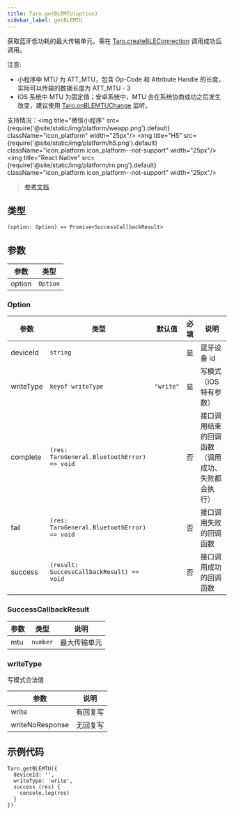 ```yaml
---
title: Taro.getBLEMTU(option)
sidebar_label: getBLEMTU
---
```


获取蓝牙低功耗的最大传输单元。需在 [Taro.createBLEConnection](https://developers.weixin.qq.com/miniprogram/dev/api/device/bluetooth-ble/wx.createBLEConnection.html) 调用成功后调用。

注意:
- 小程序中 MTU 为 ATT_MTU，包含 Op-Code 和 Attribute Handle 的长度，实际可以传输的数据长度为 ATT_MTU - 3
- iOS 系统中 MTU 为固定值；安卓系统中，MTU 会在系统协商成功之后发生改变，建议使用 [Taro.onBLEMTUChange](https://developers.weixin.qq.com/miniprogram/dev/api/device/bluetooth-ble/wx.onBLEMTUChange.html) 监听。

支持情况：<img title="微信小程序" src={require('@site/static/img/platform/weapp.png').default} className="icon_platform" width="25px"/> <img title="H5" src={require('@site/static/img/platform/h5.png').default} className="icon_platform icon_platform--not-support" width="25px"/> <img title="React Native" src={require('@site/static/img/platform/rn.png').default} className="icon_platform icon_platform--not-support" width="25px"/>

> [参考文档](https://developers.weixin.qq.com/miniprogram/dev/api/device/bluetooth-ble/wx.getBLEMTU.html)

## 类型

```tsx
(option: Option) => Promise<SuccessCallbackResult>
```

## 参数

| 参数 | 类型 |
| --- | --- |
| option | `Option` |

### Option

| 参数 | 类型 | 默认值 | 必填 | 说明 |
| --- | --- | :---: | :---: | --- |
| deviceId | `string` |  | 是 | 蓝牙设备 id |
| writeType | `keyof writeType` | `"write"` | 是 | 写模式 （iOS 特有参数） |
| complete | `(res: TaroGeneral.BluetoothError) => void` |  | 否 | 接口调用结束的回调函数（调用成功、失败都会执行） |
| fail | `(res: TaroGeneral.BluetoothError) => void` |  | 否 | 接口调用失败的回调函数 |
| success | `(result: SuccessCallbackResult) => void` |  | 否 | 接口调用成功的回调函数 |

### SuccessCallbackResult

| 参数 | 类型 | 说明 |
| --- | --- | --- |
| mtu | `number` | 最大传输单元 |

### writeType

写模式合法值

| 参数 | 说明 |
| --- | --- |
| write | 有回复写 |
| writeNoResponse | 无回复写 |

## 示例代码

```tsx
Taro.getBLEMTU({
  deviceId: '',
  writeType: 'write',
  success (res) {
    console.log(res)
  }
})
```
